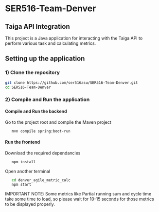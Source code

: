 # SER516-Team-Denver

## Taiga API Integration

This project is a Java application for interacting with the Taiga API to perform various task and calculating metrics.


## Setting up the application

### 1) Clone the repository


   ```bash
   git clone https://github.com/ser516asu/SER516-Team-Denver.git
   cd SER516-Team-Denver
   ```

### 2) Compile and Run the application

#### Compile and Run the backend
Go to the project root and compile the Maven project

```bash
   mvn compile spring:boot-run
   ```

#### Run the frontend
Download the required dependancies
```bash
   npm install
```

Open another terminal 
```bash
   cd denver_agile_metric_calc
   npm start
   ```

IMPORTANT NOTE: 
Some metrics like Partial running sum and cycle time take some time to load, so please wait for 10-15 seconds for those metrics to be displayed properly.
